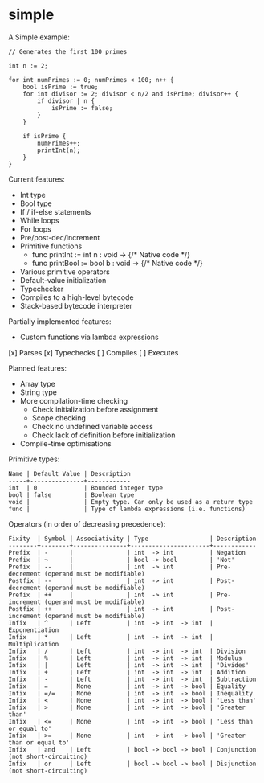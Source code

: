 simple
======

A Simple example:

    // Generates the first 100 primes

    int n := 2;

    for int numPrimes := 0; numPrimes < 100; n++ {
        bool isPrime := true;
        for int divisor := 2; divisor < n/2 and isPrime; divisor++ {
            if divisor | n {
                isPrime := false;
            }
        }

        if isPrime {
            numPrimes++;
            printInt(n);
        }
    }

Current features:

 - Int type
 - Bool type
 - If / if-else statements
 - While loops
 - For loops
 - Pre/post-dec/increment
 - Primitive functions
    - func printInt  := int  n : void -> {/* Native code */}
    - func printBool := bool b : void -> {/* Native code */}
 - Various primitive operators
 - Default-value initialization
 - Typechecker
 - Compiles to a high-level bytecode
 - Stack-based bytecode interpreter

Partially implemented features:

 - Custom functions via lambda expressions

 [x] Parses
 [x] Typechecks
 [ ] Compiles
 [ ] Executes

Planned features:

 - Array type
 - String type
 - More compilation-time checking
    - Check initialization before assignment
    - Scope checking
    - Check no undefined variable access
    - Check lack of definition before initialization
 - Compile-time optimisations

Primitive types:

    Name | Default Value | Description
    -----+---------------+------------
    int  | 0             | Bounded integer type
    bool | false         | Boolean type
    void |               | Empty type. Can only be used as a return type
    func |               | Type of lambda expressions (i.e. functions)

Operators (in order of decreasing precedence):

    Fixity  | Symbol | Associativity | Type                 | Description
    --------+--------+---------------+----------------------+------------
    Prefix  | -      |               | int  -> int          | Negation
    Prefix  | ¬      |               | bool -> bool         | 'Not'
    Prefix  | --     |               | int  -> int          | Pre-decrement (operand must be modifiable)
    Postfix | --     |               | int  -> int          | Post-decrement (operand must be modifiable)
    Prefix  | ++     |               | int  -> int          | Pre-increment (operand must be modifiable)
    Postfix | ++     |               | int  -> int          | Post-increment (operand must be modifiable)
    Infix   | ^      | Left          | int  -> int  -> int  | Exponentiation
    Infix   | *      | Left          | int  -> int  -> int  | Multiplication
    Infix   | /      | Left          | int  -> int  -> int  | Division
    Infix   | %      | Left          | int  -> int  -> int  | Modulus
    Infix   | |      | Left          | int  -> int  -> int  | 'Divides'
    Infix   | +      | Left          | int  -> int  -> int  | Addition
    Infix   | -      | Left          | int  -> int  -> int  | Subtraction
    Infix   | =      | None          | int  -> int  -> bool | Equality
    Infix   | =/=    | None          | int  -> int  -> bool | Inequality
    Infix   | <      | None          | int  -> int  -> bool | 'Less than'
    Infix   | >      | None          | int  -> int  -> bool | 'Greater than'
    Infix   | <=     | None          | int  -> int  -> bool | 'Less than or equal to'
    Infix   | >=     | None          | int  -> int  -> bool | 'Greater than or equal to'
    Infix   | and    | Left          | bool -> bool -> bool | Conjunction (not short-circuiting)
    Infix   | or     | Left          | bool -> bool -> bool | Disjunction (not short-circuiting)
